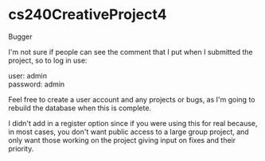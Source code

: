# cs240CreativeProject4
Bugger

I'm not sure if people can see the comment that I put when I submitted the project, so to log in use:

user: admin<br>
password: admin

Feel free to create a user account and any projects or bugs, as I'm going to rebuild the database when this is complete.

I didn't add in a register option since if you were using this for real because, in most cases, you don't want public access to a large group project, and only want those working on the project giving input on fixes and their priority.
